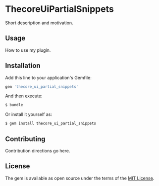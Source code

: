 # ThecoreUiPartialSnippets
Short description and motivation.

## Usage
How to use my plugin.

## Installation
Add this line to your application's Gemfile:

```ruby
gem 'thecore_ui_partial_snippets'
```

And then execute:
```bash
$ bundle
```

Or install it yourself as:
```bash
$ gem install thecore_ui_partial_snippets
```

## Contributing
Contribution directions go here.

## License
The gem is available as open source under the terms of the [MIT License](http://opensource.org/licenses/MIT).
